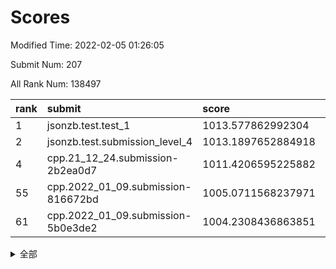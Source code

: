 # Scores

Modified Time: 2022-02-05 01:26:05

Submit Num: 207

All Rank Num: 138497

| rank |               submit               |       score        |       sigma        | pk_num |
| :--- | :--------------------------------- | :----------------- | :----------------- | :----- |
| 1    | jsonzb.test.test_1                 | 1013.577862992304  | 0.7885834647483735 | 2678   |
| 2    | jsonzb.test.submission_level_4     | 1013.1897652884918 | 0.7961938304769003 | 2677   |
| 4    | cpp.21_12_24.submission-2b2ea0d7   | 1011.4206595225882 | 0.7602818546007476 | 2678   |
| 55   | cpp.2022_01_09.submission-816672bd | 1005.0711568237971 | 0.7130679828791681 | 2674   |
| 61   | cpp.2022_01_09.submission-5b0e3de2 | 1004.2308436863851 | 0.7046439646659315 | 2679   |


<details>
<summary>全部</summary>

| rank |                 submit                 |       score        |       sigma        | pk_num |
| :--- | :------------------------------------- | :----------------- | :----------------- | :----- |
| 1    | jsonzb.test.test_1                     | 1013.577862992304  | 0.7885834647483735 | 2678   |
| 2    | jsonzb.test.submission_level_4         | 1013.1897652884918 | 0.7961938304769003 | 2677   |
| 3    | gobigger.level_3.submission_level_3_45 | 1012.0130233459056 | 0.7778270929731034 | 2676   |
| 4    | cpp.21_12_24.submission-2b2ea0d7       | 1011.4206595225882 | 0.7602818546007476 | 2678   |
| 5    | gobigger.level_3.submission_level_3_2  | 1011.2096411307083 | 0.7779825625464157 | 2677   |
| 6    | gobigger.level_3.submission_level_3_21 | 1011.0947270055633 | 0.7785874900260552 | 2671   |
| 7    | gobigger.level_3.submission_level_3_14 | 1010.8267400904535 | 0.7851862824934632 | 2678   |
| 8    | gobigger.level_3.submission_level_3_16 | 1010.76758037104   | 0.7862158365552667 | 2673   |
| 9    | gobigger.level_3.submission_level_3_34 | 1010.7583280992941 | 0.7531085356961683 | 2675   |
| 10   | gobigger.level_3.submission_level_3_20 | 1010.6840455785185 | 0.7633294106255335 | 2675   |
| 11   | gobigger.level_3.submission_level_3_3  | 1010.676099649075  | 0.7617308956130278 | 2681   |
| 12   | gobigger.level_3.submission_level_3_12 | 1010.6713853834879 | 0.7600400382672928 | 2678   |
| 13   | gobigger.level_3.submission_level_3_0  | 1010.5880789887656 | 0.7603109702736747 | 2676   |
| 14   | gobigger.level_3.submission_level_3_41 | 1010.4952579071011 | 0.7604341105450344 | 2675   |
| 15   | gobigger.level_3.submission_level_3_8  | 1010.4387805416961 | 0.7752448172747642 | 2679   |
| 16   | gobigger.level_3.submission_level_3_35 | 1010.3473213824288 | 0.7421498463363867 | 2679   |
| 17   | gobigger.level_3.submission_level_3_27 | 1010.3306974840729 | 0.7482206746102253 | 2678   |
| 18   | gobigger.level_3.submission_level_3_26 | 1010.2687194123961 | 0.7668598873486806 | 2672   |
| 19   | gobigger.level_3.submission_level_3_1  | 1010.2432821814959 | 0.7677124970224769 | 2675   |
| 20   | gobigger.level_3.submission_level_3_47 | 1010.2357732074937 | 0.7618356939223024 | 2681   |
| 21   | gobigger.level_3.submission_level_3_23 | 1010.1695908573765 | 0.7483864855934427 | 2675   |
| 22   | gobigger.level_3.submission_level_3_6  | 1010.0907809450434 | 0.7512693809500441 | 2677   |
| 23   | gobigger.level_3.submission_level_3_43 | 1010.081167147118  | 0.7515138016199958 | 2675   |
| 24   | gobigger.level_3.submission_level_3_40 | 1010.0343466632679 | 0.7587989274944145 | 2675   |
| 25   | gobigger.level_3.submission_level_3_17 | 1009.9848186116665 | 0.7291858215233497 | 2680   |
| 26   | gobigger.level_3.submission_level_3_4  | 1009.9726819632823 | 0.7839313475030923 | 2671   |
| 27   | gobigger.level_3.submission_level_3_32 | 1009.9256655402821 | 0.7709816721189887 | 2677   |
| 28   | gobigger.level_3.submission_level_3_46 | 1009.9244200130174 | 0.7616883012417429 | 2678   |
| 29   | gobigger.level_3.submission_level_3_38 | 1009.821752850301  | 0.7292596613132616 | 2675   |
| 30   | gobigger.level_3.submission_level_3_13 | 1009.802828766625  | 0.764476719440817  | 2676   |
| 31   | gobigger.level_3.submission_level_3_19 | 1009.7731864792564 | 0.7643456917943089 | 2670   |
| 32   | gobigger.level_3.submission_level_3_48 | 1009.7714003167081 | 0.7538304090648426 | 2673   |
| 33   | gobigger.level_3.submission_level_3_25 | 1009.7447208437333 | 0.7540994178006386 | 2678   |
| 34   | gobigger.level_3.submission_level_3_42 | 1009.6462095187834 | 0.7581395001396566 | 2682   |
| 35   | gobigger.level_3.submission_level_3_5  | 1009.6166096923432 | 0.7664792701230712 | 2677   |
| 36   | gobigger.level_3.submission_level_3_44 | 1009.5742750366277 | 0.7457789189474199 | 2677   |
| 37   | gobigger.level_3.submission_level_3_49 | 1009.5019259833009 | 0.7517956653808869 | 2675   |
| 38   | gobigger.level_3.submission_level_3_39 | 1009.4652046982201 | 0.7554336013816689 | 2674   |
| 39   | gobigger.level_3.submission_level_3_29 | 1009.4452103330531 | 0.750818564572358  | 2675   |
| 40   | gobigger.level_3.submission_level_3_30 | 1009.437497315165  | 0.7506900535014377 | 2676   |
| 41   | gobigger.level_3.submission_level_3_37 | 1009.383067567626  | 0.7409479230427116 | 2679   |
| 42   | gobigger.level_3.submission_level_3_18 | 1009.3195633520899 | 0.7589851763752766 | 2680   |
| 43   | gobigger.level_3.submission_level_3_10 | 1009.3145169210022 | 0.7615955843690188 | 2675   |
| 44   | gobigger.level_3.submission_level_3_11 | 1009.2255259048102 | 0.7594107529703926 | 2679   |
| 45   | gobigger.level_3.submission_level_3_31 | 1009.1635839862178 | 0.7680890055893745 | 2682   |
| 46   | gobigger.level_3.submission_level_3_28 | 1009.149531955939  | 0.7665910416593749 | 2677   |
| 47   | gobigger.level_3.submission_level_3_22 | 1009.012399261917  | 0.7503417833155328 | 2675   |
| 48   | gobigger.level_3.submission_level_3_9  | 1008.9492435635198 | 0.7632927482144339 | 2681   |
| 49   | gobigger.level_3.submission_level_3_36 | 1008.8187095681528 | 0.7410407748027427 | 2678   |
| 50   | gobigger.level_3.submission_level_3_15 | 1008.74569974803   | 0.7547704550653201 | 2676   |
| 51   | gobigger.level_3.submission_level_3_7  | 1008.7005414118391 | 0.7625486989136703 | 2676   |
| 52   | gobigger.level_3.submission_level_3_24 | 1008.3578237463039 | 0.7490546567983695 | 2676   |
| 53   | gobigger.level_3.submission_level_3_33 | 1007.4593663793255 | 0.7580217872574218 | 2680   |
| 54   | gobigger.level_1.submission_level_1_12 | 1005.2504273645544 | 0.7216588214809074 | 2673   |
| 55   | cpp.2022_01_09.submission-816672bd     | 1005.0711568237971 | 0.7130679828791681 | 2674   |
| 56   | gobigger.level_1.submission_level_1_15 | 1004.6604611732985 | 0.7270404317868161 | 2677   |
| 57   | gobigger.level_1.submission_level_1_36 | 1004.5095885986967 | 0.7129914734100409 | 2681   |
| 58   | gobigger.level_1.submission_level_1_43 | 1004.4639702124213 | 0.7064626052205779 | 2674   |
| 59   | gobigger.level_1.submission_level_1_16 | 1004.3039581165367 | 0.7144513315261014 | 2677   |
| 60   | gobigger.level_1.submission_level_1_31 | 1004.2963595824797 | 0.7208827440977024 | 2673   |
| 61   | cpp.2022_01_09.submission-5b0e3de2     | 1004.2308436863851 | 0.7046439646659315 | 2679   |
| 62   | gobigger.level_1.submission_level_1_47 | 1004.2261578779575 | 0.7093797984763605 | 2677   |
| 63   | gobigger.level_1.submission_level_1_32 | 1004.2085996214954 | 0.718236844914805  | 2676   |
| 64   | gobigger.level_1.submission_level_1_45 | 1004.0658821876307 | 0.7083078276531846 | 2669   |
| 65   | gobigger.level_1.submission_level_1_41 | 1003.8375887222238 | 0.7133904339676507 | 2678   |
| 66   | gobigger.level_1.submission_level_1_49 | 1003.7273648199706 | 0.7152321743709825 | 2676   |
| 67   | gobigger.level_1.submission_level_1_4  | 1003.6877317839428 | 0.7186476662314047 | 2680   |
| 68   | gobigger.level_1.submission_level_1_9  | 1003.6863609469981 | 0.7128237545883871 | 2677   |
| 69   | gobigger.level_1.submission_level_1_13 | 1003.6393153867635 | 0.706733507274542  | 2679   |
| 70   | gobigger.level_1.submission_level_1_20 | 1003.6174996117777 | 0.7176832538571468 | 2678   |
| 71   | gobigger.level_1.submission_level_1_26 | 1003.612196902005  | 0.7177853767061956 | 2676   |
| 72   | gobigger.level_1.submission_level_1_6  | 1003.5945272075991 | 0.7154326373324411 | 2676   |
| 73   | gobigger.level_1.submission_level_1_8  | 1003.5223782433013 | 0.7202928707978157 | 2680   |
| 74   | gobigger.level_1.submission_level_1_48 | 1003.4638218466044 | 0.7249806425229453 | 2670   |
| 75   | gobigger.level_1.submission_level_1_21 | 1003.4351570161409 | 0.7170179836140099 | 2679   |
| 76   | gobigger.level_1.submission_level_1_39 | 1003.4286273670616 | 0.7106428042495375 | 2676   |
| 77   | gobigger.level_1.submission_level_1_34 | 1003.4245734904422 | 0.7070397278799985 | 2677   |
| 78   | gobigger.level_1.submission_level_1_5  | 1003.4008210521472 | 0.7185726102478986 | 2682   |
| 79   | gobigger.level_1.submission_level_1_27 | 1003.2967328254392 | 0.7135843672052875 | 2677   |
| 80   | gobigger.level_1.submission_level_1_24 | 1003.2624430076897 | 0.7162084952348887 | 2673   |
| 81   | gobigger.level_1.submission_level_1_19 | 1003.2457463617798 | 0.718108429489961  | 2681   |
| 82   | gobigger.level_1.submission_level_1_42 | 1003.2379019395811 | 0.7177834641537432 | 2672   |
| 83   | gobigger.level_1.submission_level_1_23 | 1003.2005825052782 | 0.7210207335960623 | 2680   |
| 84   | gobigger.level_1.submission_level_1_10 | 1003.1876045575718 | 0.709509406570028  | 2676   |
| 85   | gobigger.level_1.submission_level_1_37 | 1003.1687206041919 | 0.7224301063091997 | 2677   |
| 86   | gobigger.level_1.submission_level_1_18 | 1003.1109542977123 | 0.7082316273246326 | 2674   |
| 87   | gobigger.level_1.submission_level_1_14 | 1003.0619056840821 | 0.7086566547737901 | 2676   |
| 88   | gobigger.level_1.submission_level_1_35 | 1002.9937840867118 | 0.7127309757202835 | 2670   |
| 89   | gobigger.level_1.submission_level_1_40 | 1002.9736822388652 | 0.7171839337401557 | 2681   |
| 90   | gobigger.level_1.submission_level_1_1  | 1002.9327014665143 | 0.7144404793649305 | 2675   |
| 91   | gobigger.level_1.submission_level_1_2  | 1002.7984035789272 | 0.6965006964158035 | 2675   |
| 92   | gobigger.level_1.submission_level_1_0  | 1002.7744602915019 | 0.7073575313142058 | 2673   |
| 93   | gobigger.level_1.submission_level_1_30 | 1002.7730052493239 | 0.7214470277173314 | 2673   |
| 94   | gobigger.level_1.submission_level_1_7  | 1002.7164713637873 | 0.7178157256843593 | 2672   |
| 95   | gobigger.level_1.submission_level_1_46 | 1002.6285412215358 | 0.7090281406487784 | 2674   |
| 96   | gobigger.level_1.submission_level_1_11 | 1002.6144087324967 | 0.7246290102021428 | 2675   |
| 97   | gobigger.level_1.submission_level_1_25 | 1002.4858936273532 | 0.7043465734574139 | 2678   |
| 98   | gobigger.level_1.submission_level_1_33 | 1002.4619036143919 | 0.7219761737067566 | 2674   |
| 99   | gobigger.level_1.submission_level_1_28 | 1002.4080853420372 | 0.7077761566871459 | 2674   |
| 100  | gobigger.level_1.submission_level_1_17 | 1002.4049084811556 | 0.7053841480741982 | 2675   |
| 101  | gobigger.level_1.submission_level_1_44 | 1002.238504623465  | 0.7088243671186213 | 2672   |
| 102  | gobigger.level_1.submission_level_1_22 | 1001.9574066782792 | 0.7062382427758299 | 2675   |
| 103  | gobigger.level_1.submission_level_1_29 | 1001.683834841664  | 0.7113734569035742 | 2682   |
| 104  | gobigger.level_1.submission_level_1_38 | 1001.4486946051554 | 0.7183278287718952 | 2679   |
| 105  | gobigger.level_1.submission_level_1_3  | 1000.4674858252488 | 0.7029466029009305 | 2669   |
| 106  | gobigger.random.submission_random_44   | 997.2837503126432  | 0.6985519345908869 | 2678   |
| 107  | gobigger.random.submission_random_37   | 996.9810952132617  | 0.7098838342063454 | 2675   |
| 108  | gobigger.random.submission_random_1    | 996.8798373636762  | 0.7271774611083781 | 2680   |
| 109  | gobigger.random.submission_random_35   | 996.8231484986159  | 0.697168539151118  | 2677   |
| 110  | gobigger.random.submission_random_20   | 996.6951157722507  | 0.7139928947667553 | 2677   |
| 111  | gobigger.random.submission_random_46   | 996.6392379665699  | 0.7096401140827475 | 2676   |
| 112  | gobigger.random.submission_random_28   | 996.622145611041   | 0.7140642352867932 | 2677   |
| 113  | gobigger.random.submission_random_45   | 996.5840854170416  | 0.7118498016481435 | 2677   |
| 114  | gobigger.random.submission_random_38   | 996.5467917223397  | 0.7180640250407158 | 2675   |
| 115  | gobigger.random.submission_random_23   | 996.5188323158598  | 0.713530440601874  | 2676   |
| 116  | gobigger.random.submission_random_31   | 996.4844162454743  | 0.7065561580512503 | 2675   |
| 117  | gobigger.random.submission_random_25   | 996.464093698409   | 0.7029336534898    | 2672   |
| 118  | gobigger.random.submission_random_14   | 996.4537833466998  | 0.7257606440293994 | 2677   |
| 119  | gobigger.random.submission_random_47   | 996.3869960315167  | 0.7046871661941776 | 2672   |
| 120  | gobigger.random.submission_random_36   | 996.3675565394199  | 0.7219057872609518 | 2674   |
| 121  | gobigger.random.submission_random_21   | 996.3497159355003  | 0.7159511020218752 | 2676   |
| 122  | gobigger.random.submission_random_7    | 996.3466437799716  | 0.7170461754182972 | 2672   |
| 123  | gobigger.random.submission_random_48   | 996.3338536604235  | 0.7119690407322888 | 2677   |
| 124  | gobigger.random.submission_random_3    | 996.3007286652587  | 0.7115387027375488 | 2674   |
| 125  | gobigger.random.submission_random_24   | 996.2562959330812  | 0.7240601689495175 | 2681   |
| 126  | gobigger.random.submission_random_9    | 996.0832564292155  | 0.7083281285990065 | 2677   |
| 127  | gobigger.random.submission_random_16   | 995.9814622274475  | 0.7314157140638305 | 2673   |
| 128  | gobigger.random.submission_random_22   | 995.9708185735825  | 0.7049704193762167 | 2674   |
| 129  | gobigger.random.submission_random_30   | 995.9606285451663  | 0.6976754095510346 | 2676   |
| 130  | gobigger.random.submission_random_29   | 995.9071021710118  | 0.700133926289803  | 2675   |
| 131  | gobigger.random.submission_random_32   | 995.9066179484313  | 0.7155625740205409 | 2677   |
| 132  | gobigger.random.submission_random_4    | 995.8726085369652  | 0.7056664371300518 | 2681   |
| 133  | gobigger.random.submission_random_40   | 995.8226108742898  | 0.7263537909416681 | 2680   |
| 134  | gobigger.random.submission_random_13   | 995.7753582263125  | 0.7009000440595051 | 2682   |
| 135  | gobigger.random.submission_random_2    | 995.7628912940467  | 0.709919139209933  | 2674   |
| 136  | gobigger.random.submission_random_10   | 995.7386284531398  | 0.7100846981330388 | 2675   |
| 137  | gobigger.random.submission_random_43   | 995.7224130716884  | 0.7123983839557441 | 2678   |
| 138  | gobigger.random.submission_random_41   | 995.6188185471207  | 0.7164075449392426 | 2673   |
| 139  | gobigger.random.submission_random_15   | 995.5780971673314  | 0.7183994846837582 | 2681   |
| 140  | gobigger.random.submission_random_27   | 995.5463219542451  | 0.7111636204934211 | 2678   |
| 141  | gobigger.random.submission_random_11   | 995.5092454160884  | 0.7219077913820069 | 2675   |
| 142  | gobigger.random.submission_random_49   | 995.3905645143509  | 0.7099766027769875 | 2676   |
| 143  | gobigger.random.submission_random_5    | 995.2959444423428  | 0.7087084397792953 | 2674   |
| 144  | gobigger.random.submission_random_8    | 995.2226161155492  | 0.7107261514619628 | 2675   |
| 145  | gobigger.random.submission_random_19   | 995.1275768077722  | 0.7183877586967544 | 2670   |
| 146  | gobigger.random.submission_random_0    | 995.0182502404301  | 0.7211191003934572 | 2676   |
| 147  | gobigger.random.submission_random_6    | 994.984857305006   | 0.73611787371288   | 2673   |
| 148  | gobigger.random.submission_random_33   | 994.9196114945061  | 0.7072169562825106 | 2676   |
| 149  | gobigger.random.submission_random_17   | 994.8840198909016  | 0.7101801135064212 | 2678   |
| 150  | gobigger.random.submission_random_18   | 994.7883855851403  | 0.7216739295006109 | 2669   |
| 151  | gobigger.random.submission_random_26   | 994.6514789564021  | 0.7292954059380781 | 2679   |
| 152  | gobigger.random.submission_random_12   | 994.6307064877207  | 0.7190051640865188 | 2672   |
| 153  | gobigger.random.submission_random_34   | 994.4723703870549  | 0.7336311984057723 | 2675   |
| 154  | gobigger.random.submission_random_42   | 994.2855770905346  | 0.724465083821284  | 2678   |
| 155  | gobigger.level_2.submission_level_2_31 | 994.1651352661129  | 0.7398946648986894 | 2675   |
| 156  | gobigger.random.submission_random_39   | 993.9621514041377  | 0.7306675087800916 | 2676   |
| 157  | gobigger.level_2.submission_level_2_14 | 993.8525845848422  | 0.7524606739772602 | 2674   |
| 158  | gobigger.level_2.submission_level_2_47 | 993.6749342624576  | 0.7209897514429799 | 2678   |
| 159  | gobigger.level_2.submission_level_2_3  | 993.6188887918573  | 0.7485682800880171 | 2674   |
| 160  | gobigger.level_2.submission_level_2_40 | 993.5877708368961  | 0.7327621908158515 | 2674   |
| 161  | gobigger.level_2.submission_level_2_2  | 993.5329604825943  | 0.7323017890366389 | 2677   |
| 162  | gobigger.level_2.submission_level_2_9  | 993.361849713391   | 0.7253134297617183 | 2678   |
| 163  | gobigger.level_2.submission_level_2_6  | 993.2573588809838  | 0.7345581768354486 | 2681   |
| 164  | gobigger.level_2.submission_level_2_15 | 993.1981557675585  | 0.7576557417555402 | 2673   |
| 165  | gobigger.level_2.submission_level_2_12 | 993.1714683440058  | 0.7277457721351213 | 2680   |
| 166  | gobigger.level_2.submission_level_2_36 | 993.0388916406766  | 0.7372275359557752 | 2677   |
| 167  | gobigger.level_2.submission_level_2_37 | 992.97327552617    | 0.7238351491519422 | 2680   |
| 168  | gobigger.level_2.submission_level_2_34 | 992.9642803167139  | 0.7380276442495548 | 2674   |
| 169  | gobigger.level_2.submission_level_2_8  | 992.9415836669484  | 0.7272930742885072 | 2671   |
| 170  | gobigger.level_2.submission_level_2_27 | 992.9058256508605  | 0.7412195251638277 | 2677   |
| 171  | gobigger.level_2.submission_level_2_13 | 992.8735275120371  | 0.73353115432263   | 2674   |
| 172  | gobigger.level_2.submission_level_2_23 | 992.8511631795543  | 0.7416681281909195 | 2680   |
| 173  | gobigger.level_2.submission_level_2_44 | 992.7281556441383  | 0.7289926811157675 | 2679   |
| 174  | gobigger.level_2.submission_level_2_0  | 992.6397122357442  | 0.7459979690578332 | 2679   |
| 175  | gobigger.level_2.submission_level_2_20 | 992.4570511949386  | 0.7680363977564364 | 2676   |
| 176  | gobigger.level_2.submission_level_2_42 | 992.4551119920812  | 0.7459663441005495 | 2676   |
| 177  | gobigger.level_2.submission_level_2_18 | 992.3709386039308  | 0.7440390500257796 | 2678   |
| 178  | gobigger.level_2.submission_level_2_49 | 992.2994626967394  | 0.7480462679639525 | 2674   |
| 179  | gobigger.level_2.submission_level_2_19 | 992.2989311119835  | 0.7369092708537488 | 2680   |
| 180  | gobigger.level_2.submission_level_2_21 | 992.2488669572876  | 0.7326619836636287 | 2679   |
| 181  | gobigger.level_2.submission_level_2_24 | 992.2011399364159  | 0.7365993501415781 | 2678   |
| 182  | gobigger.level_2.submission_level_2_39 | 992.1931176809001  | 0.7324337043694106 | 2679   |
| 183  | gobigger.level_2.submission_level_2_46 | 992.1414537374782  | 0.7425143580148597 | 2677   |
| 184  | gobigger.level_2.submission_level_2_26 | 992.0717103512048  | 0.7516371574534303 | 2677   |
| 185  | gobigger.level_2.submission_level_2_22 | 992.0463491677555  | 0.7578778596375171 | 2675   |
| 186  | gobigger.level_2.submission_level_2_33 | 991.9586115042752  | 0.7648201302242306 | 2675   |
| 187  | gobigger.level_2.submission_level_2_7  | 991.8758166317706  | 0.7493750383995205 | 2668   |
| 188  | gobigger.level_2.submission_level_2_25 | 991.8528012508746  | 0.7482346617657499 | 2679   |
| 189  | gobigger.level_2.submission_level_2_32 | 991.8158643515476  | 0.7521301631367653 | 2675   |
| 190  | gobigger.level_2.submission_level_2_38 | 991.8129744467909  | 0.756863366216643  | 2677   |
| 191  | gobigger.level_2.submission_level_2_1  | 991.7259371312748  | 0.7657870600984474 | 2680   |
| 192  | gobigger.level_2.submission_level_2_30 | 991.6573132346452  | 0.7595948109423599 | 2678   |
| 193  | gobigger.level_2.submission_level_2_35 | 991.626927348032   | 0.7468909416263964 | 2675   |
| 194  | gobigger.level_2.submission_level_2_48 | 991.4313957195054  | 0.7602284359067347 | 2673   |
| 195  | gobigger.level_2.submission_level_2_11 | 991.3827260174952  | 0.7742632696929113 | 2679   |
| 196  | gobigger.level_2.submission_level_2_43 | 991.3518419692329  | 0.7656515898742995 | 2677   |
| 197  | gobigger.level_2.submission_level_2_4  | 991.3351988745484  | 0.7485371522163649 | 2680   |
| 198  | gobigger.level_2.submission_level_2_10 | 991.2959570081075  | 0.7545815486132122 | 2678   |
| 199  | gobigger.level_2.submission_level_2_17 | 991.1927949405163  | 0.743433943937992  | 2676   |
| 200  | gobigger.level_2.submission_level_2_28 | 990.9089767665669  | 0.744883052838182  | 2673   |
| 201  | gobigger.level_2.submission_level_2_16 | 990.8766707831085  | 0.7559005752687864 | 2678   |
| 202  | gobigger.level_2.submission_level_2_5  | 990.8663181024575  | 0.7589353932342089 | 2676   |
| 203  | gobigger.level_2.submission_level_2_41 | 990.7513469040991  | 0.7584241416026785 | 2676   |
| 204  | gobigger.level_2.submission_level_2_45 | 990.0764232797852  | 0.7753039473521073 | 2676   |
| 205  | gobigger.level_2.submission_level_2_29 | 989.938861184685   | 0.7703492540975378 | 2675   |
| 206  | gobigger.none.submission_none_0        | 977.4762762902999  | 1.3906024301866857 | 2680   |
| 207  | gobigger.none.submission_none_1        | 975.8501350401489  | 1.4658203112553227 | 2681   |

</details>